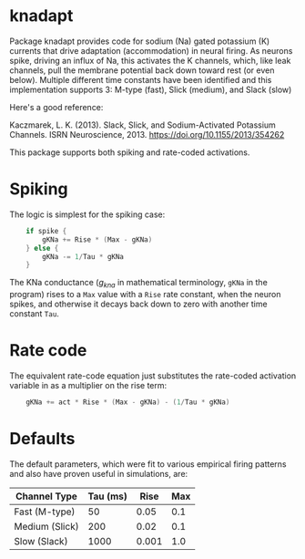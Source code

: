 # knadapt

Package knadapt provides code for sodium (Na) gated potassium (K) currents that drive adaptation (accommodation) in neural firing.  As neurons spike, driving an influx of Na, this activates the K channels, which, like leak channels, pull the membrane potential back down toward rest (or even below).  Multiple different time constants have been identified and this implementation supports 3: M-type (fast), Slick (medium), and Slack (slow)

Here's a good reference:

Kaczmarek, L. K. (2013). Slack, Slick, and Sodium-Activated Potassium Channels.
ISRN Neuroscience, 2013. https://doi.org/10.1155/2013/354262

This package supports both spiking and rate-coded activations.

# Spiking

The logic is simplest for the spiking case:

```Go
	if spike {
		gKNa += Rise * (Max - gKNa)
	} else {
		gKNa -= 1/Tau * gKNa
	}
```

The KNa conductance ($g_{kna}$ in mathematical terminology, `gKNa` in the program) rises to a `Max` value with a `Rise` rate constant, when the neuron spikes, and otherwise it decays back down to zero with another time constant `Tau`.

# Rate code

The equivalent rate-code equation just substitutes the rate-coded activation variable in as a multiplier on the rise term:

```Go
	gKNa += act * Rise * (Max - gKNa) - (1/Tau * gKNa)
```

# Defaults
    
The default parameters, which were fit to various empirical firing patterns and also have proven useful in simulations, are:

| Channel Type     | Tau (ms) | Rise  |  Max  |
|------------------|----------|-------|-------|
| Fast (M-type)    | 50       | 0.05  | 0.1   |
| Medium (Slick)   | 200      | 0.02  | 0.1   |
| Slow (Slack)     | 1000     | 0.001 | 1.0   |


